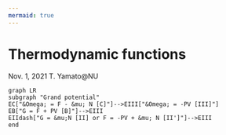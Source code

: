 ```yaml
---
mermaid: true
---
```

# Thermodynamic functions

Nov. 1, 2021
T. Yamato@NU

```mermaid
graph LR
subgraph "Grand potential"
EC["&Omega; = F - &mu; N [C]"]-->EIII["&Omega; = -PV [III]"]
EB["G = F + PV [B]"]-->EIII
EIIdash["G = &mu;N [II] or F = -PV + &mu; N [II']"]-->EIII
end

```
